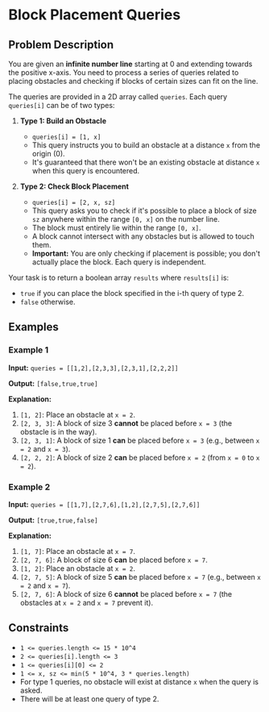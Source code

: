 # Block Placement Queries

## Problem Description

You are given an **infinite number line** starting at 0 and extending towards the positive x-axis. You need to process a series of queries related to placing obstacles and checking if blocks of certain sizes can fit on the line.

The queries are provided in a 2D array called `queries`. Each query `queries[i]` can be of two types:

1. **Type 1: Build an Obstacle** 
   - `queries[i] = [1, x]` 
   - This query instructs you to build an obstacle at a distance `x` from the origin (0). 
   - It's guaranteed that there won't be an existing obstacle at distance `x` when this query is encountered.

2. **Type 2: Check Block Placement**
   - `queries[i] = [2, x, sz]`
   - This query asks you to check if it's possible to place a block of size `sz` anywhere within the range `[0, x]` on the number line.
   - The block must entirely lie within the range `[0, x]`.
   - A block cannot intersect with any obstacles but is allowed to touch them.
   - **Important:** You are only checking if placement is possible; you don't actually place the block. Each query is independent.

Your task is to return a boolean array `results` where `results[i]` is:

* `true` if you can place the block specified in the i-th query of type 2.
* `false` otherwise.

## Examples

### Example 1

**Input:** 
`queries = [[1,2],[2,3,3],[2,3,1],[2,2,2]]`

**Output:** 
`[false,true,true]`

**Explanation:**

1. `[1, 2]`: Place an obstacle at `x = 2`. 
2. `[2, 3, 3]`: A block of size 3 **cannot** be placed before `x = 3` (the obstacle is in the way).
3. `[2, 3, 1]`: A block of size 1 **can** be placed before `x = 3` (e.g., between `x = 2` and `x = 3`).
4. `[2, 2, 2]`: A block of size 2 **can** be placed before `x = 2` (from `x = 0` to `x = 2`).

### Example 2

**Input:** 
`queries = [[1,7],[2,7,6],[1,2],[2,7,5],[2,7,6]]`

**Output:** 
`[true,true,false]`

**Explanation:**

1. `[1, 7]`: Place an obstacle at `x = 7`.
2. `[2, 7, 6]`: A block of size 6 **can** be placed before `x = 7`.
3. `[1, 2]`: Place an obstacle at `x = 2`.
4. `[2, 7, 5]`: A block of size 5 **can** be placed before `x = 7` (e.g., between `x = 2` and `x = 7`).
5. `[2, 7, 6]`: A block of size 6 **cannot** be placed before `x = 7` (the obstacles at `x = 2` and `x = 7` prevent it).

## Constraints

* `1 <= queries.length <= 15 * 10^4`
* `2 <= queries[i].length <= 3`
* `1 <= queries[i][0] <= 2`
* `1 <= x, sz <= min(5 * 10^4, 3 * queries.length)`
* For type 1 queries, no obstacle will exist at distance `x` when the query is asked.
* There will be at least one query of type 2. 